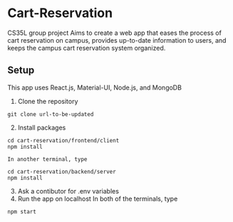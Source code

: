 # Cart-Reservation
CS35L group project
Aims to create a web app that eases the process of cart reservation on campus, provides up-to-date information to users, and keeps the campus cart reservation system organized. 

## Setup
This app uses React.js, Material-UI, Node.js, and MongoDB

1. Clone the repository
  ```
  git clone url-to-be-updated
  ```
2. Install packages
  ```
  cd cart-reservation/frontend/client
  npm install
  ```
    In another terminal, type
  ```
  cd cart-reservation/backend/server
  npm install
  ```
 3. Ask a contibutor for .env variables
 4. Run the app on localhost
  In both of the terminals, type
  ```
  npm start
  ```
